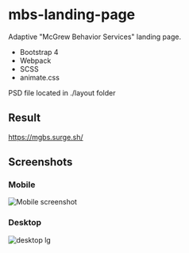 # mbs-landing-page
Adaptive "McGrew Behavior Services" landing page.

- Bootstrap 4
- Webpack
- SCSS
- animate.css

PSD file located in ./layout folder

## Result
https://mgbs.surge.sh/

## Screenshots

### Mobile
![Mobile screenshot](https://i.imgur.com/wW9Xsb6.png)

### Desktop
![desktop lg](https://i.imgur.com/E6ZOVQF.jpg)
